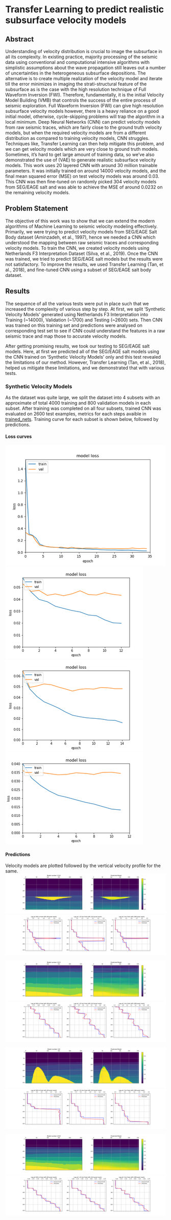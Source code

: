 # Transfer Learning to predict realistic subsurface velocity models
## Abstract
Understanding of velocity distribution is crucial to image the subsurface in all its complexity. In existing practice, majority processing of the seismic data using conventional and computational intensive algorithms with simplistic assumptions about the wave propagation still leaves out a number of uncertainties in the heterogeneous subsurface depositions. The alternative is to create multiple realization of the velocity model and iterate till the error minimizes in imaging the strati-structural feature of the subsurface as is the case with the high resolution technique of Full Waveform Inversion (FWI). Therefore, fundamentally, it is the initial Velocity Model Building (VMB) that controls the success of the entire process of seismic exploration. Full Waveform Inversion (FWI) can give high resolution subsurface velocity models however, there is a heavy reliance on a good initial model, otherwise, cycle-skipping problems will trap the algorithm in a local minimum. Deep Neural Networks (CNN) can predict velocity models from raw seismic traces, which are fairly close to the ground truth velocity models, but when the required velocity models are from a different distribution as compared to training velocity models, CNN struggles. Techniques like, Transfer Learning can then help mitigate this problem, and we can get velocity models which are very close to ground truth models. Sometimes, it’s hard to get large amount of training data, so we’ve also demonstrated the use of (VAE) to generate realistic subsurface velocity models. This work uses 20 layered CNN with around 30 million trainable parameters. It was initially trained on around 14000 velocity models, and the final mean squared error (MSE) on test velocity models was around 0.03. This CNN was then fine-tuned on randomly picked 304 velocity models from SEG/EAGE salt and was able to achieve the MSE of around 0.0232 on the remaining velocity models.

## Problem Statement
The objective of this work was to show that we can extend the modern algorithms of Machine Learning to seismic velocity modeling effectively. Primarily, we were trying to predict velocity models from SEG/EAGE Salt Body dataset (Aminzadeh, et al., 1997), hence we needed a CNN which understood the mapping between raw seismic traces and corresponding velocity models. To train the CNN, we created velocity models using Netherlands F3 Interpretation Dataset (Silva, et al., 2019). Once the CNN was trained, we tried to predict SEG/EAGE salt models but the results were not satisfactory. To improve the results, we used Transfer Learning (Tan, et al., 2018), and fine-tuned CNN using a subset of SEG/EAGE salt body dataset. 

## Results
The sequence of all the various tests were put in place such that we increased the complexity of various step by step. At first, we split ‘Synthetic Velocity Models’ generated using Netherlands F3 Interpretation into Training (~14000), Validation (~1700) and Testing (~2600) sets. Then CNN was trained on this training set and predictions were analysed on corresponding test set to see if CNN could understand the features in a raw seismic trace and map those to accurate velocity models.

After getting promising results, we took our testing to SEG/EAGE salt models. Here, at first we predicted all of the SEG/EAGE salt models using the CNN trained on ‘Synthetic Velocity Models’ only and this test revealed the limitations of our method. However, Transfer Learning (Tan, et al., 2018), helped us mitigate these limitations, and we demonstrated that with various tests. 

### Synthetic Velocity Models
As the dataset was quite large, we split the dataset into 4 subsets with an approximate of total 4000 training and 800 validation models in each subset. After training was completed on all four subsets, trained CNN was evaluated on 2600 test examples, metrics for each steps avaible in [trained_nets](https://github.com/tgautam03/SVMB_TL/tree/master/trained_nets/DI_DC/metrics). Training curve for each subset is shown below, followed by predictions.

#### Loss curves
![subset 1](https://github.com/tgautam03/SVMB_TL/blob/master/Images/loss_curves/DI_DC/images/NN3_set1_16bit.png)
![subset 2](https://github.com/tgautam03/SVMB_TL/blob/master/Images/loss_curves/DI_DC/images/NN3_set2_16bit.png)
![subset 3](https://github.com/tgautam03/SVMB_TL/blob/master/Images/loss_curves/DI_DC/images/NN3_set3_16bit.png)
![subset 4](https://github.com/tgautam03/SVMB_TL/blob/master/Images/loss_curves/DI_DC/images/NN3_set4_16bit.png)

#### Predictions
Velocity models are plotted followed by the vertical velocity profile for the same.
![ex1](https://github.com/tgautam03/SVMB_TL/blob/master/Images/predictions/DI_DC/set4/1110.png)
![log1](https://github.com/tgautam03/SVMB_TL/blob/master/Images/predictions/DI_DC/set4/1110_vellogs.png)


![ex2](https://github.com/tgautam03/SVMB_TL/blob/master/Images/predictions/DI_DC/set4/1573.png)
![log2](https://github.com/tgautam03/SVMB_TL/blob/master/Images/predictions/DI_DC/set4/1573_vellogs.png)


![ex3](https://github.com/tgautam03/SVMB_TL/blob/master/Images/predictions/DI_DC/set4/210.png)
![log3](https://github.com/tgautam03/SVMB_TL/blob/master/Images/predictions/DI_DC/set4/210_vellogs.png)


![ex4](https://github.com/tgautam03/SVMB_TL/blob/master/Images/predictions/DI_DC/set4/2319.png)
![log4](https://github.com/tgautam03/SVMB_TL/blob/master/Images/predictions/DI_DC/set4/2319_vellogs.png)
 
